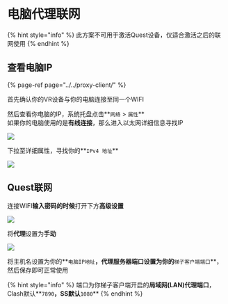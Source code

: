 # 电脑代理联网

{% hint style="info" %}
此方案不可用于激活Quest设备，仅适合激活之后的联网使用
{% endhint %}

## 查看电脑IP

{% page-ref page="../../proxy-client/" %}

首先确认你的VR设备与你的电脑连接至同一个WIFI

然后查看你电脑的IP，系统托盘点击**`网络` &gt; `属性`**  
如果你的电脑使用的是**有线连接**，那么进入以太网详细信息寻找IP

![](https://cdn.jsdelivr.net/gh/EYW-015/Oculus-guide-China/wifi/wifi1.png)

下拉至详细属性，寻找你的**`IPv4 地址`**

![](https://cdn.jsdelivr.net/gh/EYW-015/Oculus-guide-China/wifi/wifi2.png)

## Quest联网

连接WIFI**输入密码的时候**打开下方**高级设置**

![](https://cdn.jsdelivr.net/gh/EYW-015/Oculus-guide-China/quest/wifi1.jpg)

将**代理**设置为**手动**

![](https://cdn.jsdelivr.net/gh/EYW-015/Oculus-guide-China/quest/Qwifi2.jpg)

将主机名设置为你的**`电脑IP地址`**，代理服务器端口设置为你的**`梯子客户端端口`**，然后保存即可正常使用

{% hint style="info" %}
端口为你梯子客户端开启的**局域网\(LAN\)代理端口**，Clash默认**`7890`**，SS默认**`1080`**
{% endhint %}

